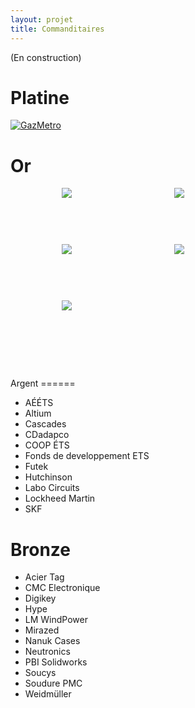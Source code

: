 ```yaml
---
layout: projet
title: Commanditaires
---
```


(En construction)


Platine
==

<a href="http://www.gazmetro.com">
<img borders="0" src="http://www.regionthetford.com/fichiersUpload/actualites/archives/20110418134925Logo-Gaz-Metro_FR_RGB.jpg" alt="GazMetro"></a>



Or
==

<div align="center" style="margin-left:auto;margin-right:auto;margin-bottom:20px;position:relative;float:left;display:block;width:180px;height:70px;vertical-align:middle;text-align:center">
<img src="http://www.etsmtl.ca/ETS/media/Prive/Accueil/logo_ets.png">
</div>


<div align="center" style="margin-left:auto;margin-right:auto;margin-bottom:20px;position:relative;float:left;display:block;width:180px;height:70px;vertical-align:middle;text-align:center">
<img src="http://i.imgur.com/1fENIxv.png">
</div>
<!--<img borders="0" src="http://i.imgur.com/1fENIxv.png" hspace="195" width="450" height="150" alt="BoreaConstruction">
-->


<div align="center" style="margin-left:auto;margin-right:auto;margin-bottom:20px;position:relative;float:left;display:block;width:180px;height:70px;vertical-align:middle;text-align:center">
<img src="http://momentcyclesport.com/images/library/site/guru_banner2_bg_08_p.jpg">
</div>
<!--<img borders="0" src="http://momentcyclesport.com/images/library/site/guru_banner2_bg_08_p.jpg" hspace="195" width="450" height="85" alt="GuruCycles">-->


<div align="center" style="margin-left:auto;margin-right:auto;margin-bottom:20px;position:relative;float:left;display:block;width:180px;height:70px;vertical-align:middle;text-align:center">
<img src="http://repertoiremci.com/files/formidable/logo2-200x140.png">
</div>
<!--<img borders="0" src="http://repertoiremci.com/files/formidable/logo2-200x140.png" hspace= "325" alt="PolymeresTechnologies">-->


<div align="center" style="margin-left:auto;margin-right:auto;margin-bottom:20px;position:relative;float:left;display:block;width:180px;height:70px;vertical-align:middle;text-align:center">
<img src="http://mecano.gme.usherbrooke.ca/~vue/images/logo_commanditaires/logo%20solaxis.PNG">
</div>
<!--<img borders="0" src="http://mecano.gme.usherbrooke.ca/~vue/images/logo_commanditaires/logo%20solaxis.PNG" hspace="180" width="450" height="155" alt="Solaxis">-->
<div style="clear: both;"> </div>

<br>
<br>
Argent
======
<ul>
<li>AÉÉTS</li>

<li>Altium</li>

<li>Cascades</li>

<li>CDadapco</li>

<li>COOP ÉTS</li>

<li>Fonds de developpement ETS</li>

<li>Futek</li>

<li>Hutchinson</li>

<li>Labo Circuits</li>

<li>Lockheed Martin</li>

<li>SKF</li>
</ul>


Bronze
======
<ul>
<li>Acier Tag</li>

<li>CMC Electronique</li>

<li>Digikey</li>

<li>Hype</li>

<li>LM WindPower</li>

<li>Mirazed</li>

<li>Nanuk Cases</li>

<li>Neutronics</li>

<li>PBI Solidworks</li>

<li>Soucys</li>

<li>Soudure PMC</li>

<li>Weidmüller</li>
</ul>
